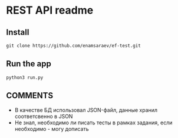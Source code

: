 # REST API readme

## Install

    git clone https://github.com/enamsaraev/ef-test.git

## Run the app

    python3 run.py

## COMMENTS
- В качестве БД использовал JSON-файл, данные хранил соответсвенно в JSON
- Не знал, необходимо ли писать тесты в рамках задания, если необходимо - могу дописать